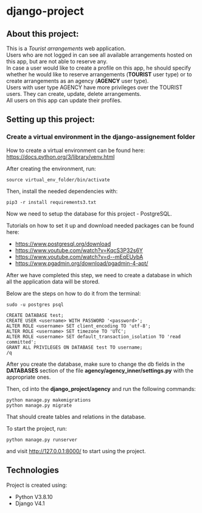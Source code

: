 # django-project

## About this project:
This is a *Tourist arrangements* web application.  
Users who are not logged in can see all available arrangements hosted on this app, but are not able to reserve any.  
In case a user would like to create a profile on this app, he should specify whether he would like to reserve arrangements (**TOURIST** user type) or to create arrangements as an agency (**AGENCY** user type).  
Users with user type AGENCY have more privileges over the TOURIST users. They can create, update, delete arrangements.  
All users on this app can update their profiles.  


## Setting up this project:
### Create a virtual environment in the django-assignement folder
How to create a virtual environment can be found here: https://docs.python.org/3/library/venv.html    

After creating the environment, run:
 ``` 
 source virtual_env_folder/bin/activate
 ```
Then, install the needed dependencies with:
```
pip3 -r install requirements3.txt
```

Now we need to setup the database for this project - PostgreSQL.

Tutorials on how to set it up and download needed packages can be found here:
* https://www.postgresql.org/download
* https://www.youtube.com/watch?v=KqcS3P32s6Y
* https://www.youtube.com/watch?v=d--mEqEUybA
* https://www.pgadmin.org/download/pgadmin-4-apt/

After we have completed this step, we need to create a database in which all the application data will be stored.  

Below are the steps on how to do it from the terminal:
```
sudo -u postgres psql
```
```
CREATE DATABASE test;
CREATE USER <username> WITH PASSWORD '<password>';
ALTER ROLE <username> SET client_encoding TO 'utf-8';
ALTER ROLE <username> SET timezone TO 'UTC';
ALTER ROLE <username> SET default_transaction_isolation TO 'read committed';
GRANT ALL PRIVILEGES ON DATABASE test TO username;
/q
```

After you create the database, make sure to change the db fields in the **DATABASES** section of the file **agency/agency_inner/settings.py** with the appropriate ones.
  
Then,  cd into the **django_project/agency** and run the following commands:
  ```
python manage.py makemigrations
python manage.py migrate
 ```
That should create tables and relations in the database.
  
To start the project, run:
```
python manage.py runserver 
```
and visit http://127.0.0.1:8000/ to start using the project.
  
 
  
  
## Technologies
Project is created using:
* Python V3.8.10
* Django V4.1


  
  

